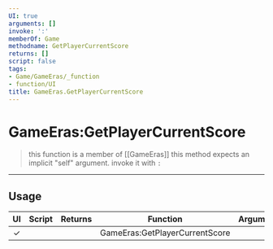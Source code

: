 ```yaml
---
UI: true
arguments: []
invoke: ':'
memberOf: Game
methodname: GetPlayerCurrentScore
returns: []
script: false
tags:
- Game/GameEras/_function
- function/UI
title: GameEras.GetPlayerCurrentScore
---
```

# GameEras:GetPlayerCurrentScore
> this function is a member of [[GameEras]]
> this method expects an implicit "self" argument. invoke it with `:`
-----
## Usage
|  UI | Script | Returns | Function | Arguments |
|:---:|:------:|-------:|:--------:|:---------|
|✓| ||GameEras:GetPlayerCurrentScore||
